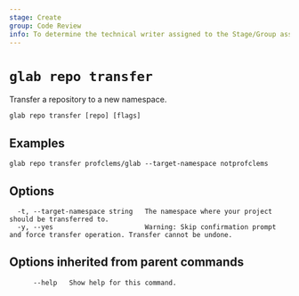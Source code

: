 ```yaml
---
stage: Create
group: Code Review
info: To determine the technical writer assigned to the Stage/Group associated with this page, see https://about.gitlab.com/handbook/product/ux/technical-writing/#assignments
---
```


<!--
This documentation is auto generated by a script.
Please do not edit this file directly. Run `make gen-docs` instead.
-->

# `glab repo transfer`

Transfer a repository to a new namespace.

```plaintext
glab repo transfer [repo] [flags]
```

## Examples

```plaintext
glab repo transfer profclems/glab --target-namespace notprofclems

```

## Options

```plaintext
  -t, --target-namespace string   The namespace where your project should be transferred to.
  -y, --yes                       Warning: Skip confirmation prompt and force transfer operation. Transfer cannot be undone.
```

## Options inherited from parent commands

```plaintext
      --help   Show help for this command.
```
